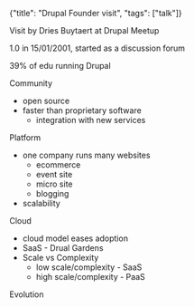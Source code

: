 {"title": "Drupal Founder visit", "tags": ["talk"]}

Visit by Dries Buytaert at Drupal Meetup

1.0 in 15/01/2001, started as a discussion forum

39% of edu running Drupal

Community
* open source
* faster than proprietary software
  * integration with new services

Platform
* one company runs many websites
  * ecommerce
  * event site
  * micro site
  * blogging
* scalability

Cloud
* cloud model eases adoption
* SaaS - Drual Gardens
* Scale vs Complexity
  * low scale/complexity - SaaS
  * high scale/complexity - PaaS

Evolution
